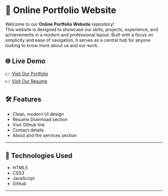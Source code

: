 # 💼 Online Portfolio Website

Welcome to our **Online Portfolio Website**  repository!  
This website is designed to showcase our skills, projects, experience, and achievements in a modern and professional layout. Built with a focus on simplicity and ease of navigation, it serves as a central hub for anyone looking to know more about us and our work.

## 🌐 Live Demo

👉 [Visit Our Portfolio](http://127.0.0.1:5500/SCM-FinalProject/SCM-Aryan/index.html)  
👉 [Visit Our Resume](https://drive.google.com/file/d/1esIyNjgpWP2Ru--4us0OOTh1DdO2abIN/view)  



## 🛠️ Features

- Clean, modern UI design
- Resume Download section
- Visit Github link
- Contact details
- About and the services section

---

## 🧰 Technologies Used

- HTML5  
- CSS3  
- JavaScript 
- Github

---



